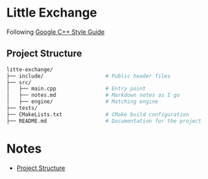 # Little Exchange 
Following [Google C++ Style Guide](https://google.github.io/styleguide/cppguide.html)

## Project Structure 

```sh
litte-exchange/
├── include/                    # Public header files 
├── src/
│   ├── main.cpp                # Entry point 
│   ├── notes.md                # Markdown notes as I go
│   ├── engine/                 # Matching engine
├── tests/
├── CMakeLists.txt              # CMake build configuration
├── README.md                   # Documentation for the project
```

# Notes
- [Project Structure](https://medium.com/heuristics/c-application-development-part-1-project-structure-454b00f9eddc)